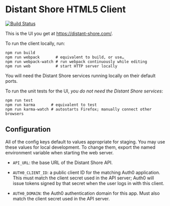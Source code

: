 # Distant Shore HTML5 Client

[![Build Status](https://circleci.com/gh/unreasonent/distant-shore-html5-client.svg)](https://circleci.com/gh/unreasonent/distant-shore-html5-client/)

This is the UI you get at https://distant-shore.com/.

To run the client locally, run:

    npm run build
    npm run webpack       # equivalent to build, or use…
    npm run webpack-watch # run webpack continuously while editing
    npm run web           # start HTTP server locally

You will need the Distant Shore services running locally on their default ports.

To run the unit tests for the UI, _you do not need the Distant Shore services_:

    npm run test
    npm run karma       # equivalent to test
    npm run karma-watch # autostarts Firefox; manually connect other browsers

## Configuration

All of the config keys default to values appropriate for staging. You may use these values for local development. To change them, export the named environment variable when starting the web server.

* `API_URL`: the base URL of the Distant Shore API.

* `AUTH0_CLIENT_ID`: a public client ID for the matching Auth0 application. This must match the client secret used in the API server; Auth0 will issue tokens signed by that secret when the user logs in with this client.

* `AUTH0_DOMAIN`: the Auth0 authentication domain for this app. Must also match the client secret used in the API server.
